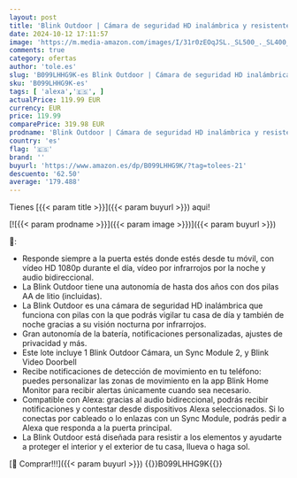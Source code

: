 ```yaml
---
layout: post
title: 'Blink Outdoor | Cámara de seguridad HD inalámbrica y resistente a la intemperie  3 cámaras + Blink Video Doorbell | Audio bidireccional  vídeo HD  Alexa integrada'
date: 2024-10-12 17:11:57
image: 'https://m.media-amazon.com/images/I/31r0zEOqJSL._SL500_._SL400_.jpg'
comments: true
category: ofertas
author: 'tole.es'
slug: 'B099LHHG9K-es Blink Outdoor | Cámara de seguridad HD inalámbrica y...'
sku: 'B099LHHG9K-es'
tags: [ 'alexa','🇪🇸', ]
actualPrice: 119.99 EUR
currency: EUR
price: 119.99
comparePrice: 319.98 EUR
prodname: 'Blink Outdoor | Cámara de seguridad HD inalámbrica y resistente a la intemperie  3 cámaras + Blink Video Doorbell | Audio bidireccional  vídeo HD  Alexa integrada'
country: 'es'
flag: '🇪🇸'
brand: ''
buyurl: 'https://www.amazon.es/dp/B099LHHG9K/?tag=tolees-21'
descuento: '62.50'
average: '179.488'
---
```


Tienes [{{< param title >}}]({{< param buyurl >}}) aqui!

[![{{< param prodname >}}]({{< param image >}})]({{< param buyurl >}})

🔎:

- Responde siempre a la puerta estés donde estés desde tu móvil, con vídeo HD 1080p durante el día, vídeo por infrarrojos por la noche y audio bidireccional.
- La Blink Outdoor tiene una autonomía de hasta dos años con dos pilas AA de litio (incluidas).
- La Blink Outdoor es una cámara de seguridad HD inalámbrica que funciona con pilas con la que podrás vigilar tu casa de día y también de noche gracias a su visión nocturna por infrarrojos.
- Gran autonomía de la batería, notificaciones personalizadas, ajustes de privacidad y más.
- Este lote incluye 1 Blink Outdoor Cámara, un Sync Module 2, y Blink Video Doorbell
- Recibe notificaciones de detección de movimiento en tu teléfono: puedes personalizar las zonas de movimiento en la app Blink Home Monitor para recibir alertas únicamente cuando sea necesario.
- Compatible con Alexa: gracias al audio bidireccional, podrás recibir notificaciones y contestar desde dispositivos Alexa seleccionados. Si lo conectas por cableado o lo enlazas con un Sync Module, podrás pedir a Alexa que responda a la puerta principal.
- La Blink Outdoor está diseñada para resistir a los elementos y ayudarte a proteger el interior y el exterior de tu casa, llueva o haga sol.

[🛒 Comprar!!!]({{< param buyurl >}})
{{<world>}}B099LHHG9K{{</world>}}
